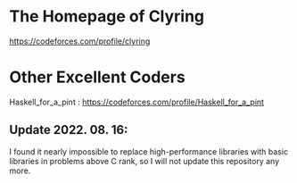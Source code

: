 # The Homepage of Clyring

https://codeforces.com/profile/clyring

# Other Excellent Coders

Haskell_for_a_pint : https://codeforces.com/profile/Haskell_for_a_pint

## Update 2022. 08. 16:

I found it nearly impossible to replace high-performance libraries with basic libraries in problems above C rank, so I will not update this repository any more.